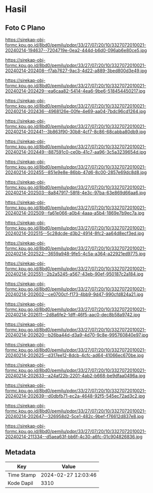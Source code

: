 # Hasil

## Foto C Plano

https://sirekap-obj-formc.kpu.go.id/8bd0/pemilu/pdpr/33/27/07/20/10/3327072010021-20240214-194637--7204719e-0ea2-444d-b6d0-096ab6e80ce5.jpg

https://sirekap-obj-formc.kpu.go.id/8bd0/pemilu/pdpr/33/27/07/20/10/3327072010021-20240214-202408--f7ab7627-9ac3-4d22-a889-3bed800d3e49.jpg

https://sirekap-obj-formc.kpu.go.id/8bd0/pemilu/pdpr/33/27/07/20/10/3327072010021-20240214-202429--ea6caa82-5414-4ea6-9be6-518454450217.jpg

https://sirekap-obj-formc.kpu.go.id/8bd0/pemilu/pdpr/33/27/07/20/10/3327072010021-20240214-202436--4968126e-00fe-4e69-aa04-7bdc96cd1264.jpg

https://sirekap-obj-formc.kpu.go.id/8bd0/pemilu/pdpr/33/27/07/20/10/3327072010021-20240214-202441--3b863f90-30b8-4cf7-8c86-68cabba80db9.jpg

https://sirekap-obj-formc.kpu.go.id/8bd0/pemilu/pdpr/33/27/07/20/10/3327072010021-20240214-202449--887591c0-ce0b-41c7-aa96-3c5a3239654d.jpg

https://sirekap-obj-formc.kpu.go.id/8bd0/pemilu/pdpr/33/27/07/20/10/3327072010021-20240214-202455--851e9e8e-86bb-47d6-8c00-2857e69dc8d8.jpg

https://sirekap-obj-formc.kpu.go.id/8bd0/pemilu/pdpr/33/27/07/20/10/3327072010021-20240214-202503--8a847917-58f8-4e3c-97ba-63e869d66aa6.jpg

https://sirekap-obj-formc.kpu.go.id/8bd0/pemilu/pdpr/33/27/07/20/10/3327072010021-20240214-202509--fa61e066-a0b4-4aaa-a5b4-1869e7b9ec7a.jpg

https://sirekap-obj-formc.kpu.go.id/8bd0/pemilu/pdpr/33/27/07/20/10/3327072010021-20240214-202515--5c28dcde-d3b2-4914-8fc2-aa64d8ecf3ed.jpg

https://sirekap-obj-formc.kpu.go.id/8bd0/pemilu/pdpr/33/27/07/20/10/3327072010021-20240214-202522--3659a948-9fe5-4c5a-a364-a22921ed9775.jpg

https://sirekap-obj-formc.kpu.go.id/8bd0/pemilu/pdpr/33/27/07/20/10/3327072010021-20240214-202551--2b2a5245-a567-43eb-90ef-950187c2a184.jpg

https://sirekap-obj-formc.kpu.go.id/8bd0/pemilu/pdpr/33/27/07/20/10/3327072010021-20240214-202602--ce0700cf-f173-4bb9-9d47-990cfd824a21.jpg

https://sirekap-obj-formc.kpu.go.id/8bd0/pemilu/pdpr/33/27/07/20/10/3327072010021-20240214-202611--2d8a6fe2-1dff-46f5-aac0-dec8b58a9742.jpg

https://sirekap-obj-formc.kpu.go.id/8bd0/pemilu/pdpr/33/27/07/20/10/3327072010021-20240214-202620--b26ba44d-d3a9-4d70-9c8e-995760840e97.jpg

https://sirekap-obj-formc.kpu.go.id/8bd0/pemilu/pdpr/33/27/07/20/10/3327072010021-20240214-202625--d317ee12-8dcb-4cfc-ad64-41066ec670be.jpg

https://sirekap-obj-formc.kpu.go.id/8bd0/pemilu/pdpr/33/27/07/20/10/3327072010021-20240214-202633--a24af22b-2201-4ab2-b668-be9dfaa0496a.jpg

https://sirekap-obj-formc.kpu.go.id/8bd0/pemilu/pdpr/33/27/07/20/10/3327072010021-20240214-202639--d0dbfb71-ec2a-4648-92f5-545ec72ad3c2.jpg

https://sirekap-obj-formc.kpu.go.id/8bd0/pemilu/pdpr/33/27/07/20/10/3327072010021-20240214-202647--326958d2-5ce1-482c-9bef-f76612d837e8.jpg

https://sirekap-obj-formc.kpu.go.id/8bd0/pemilu/pdpr/33/27/07/20/10/3327072010021-20240214-211334--d5aea63f-bb6f-4c30-a6fc-01c904826836.jpg


## Metadata

| Key        | Value               |
| ---------- | ------------------- |
| Time Stamp | 2024-02-27 12:03:46 |
| Kode Dapil | 3310                |



